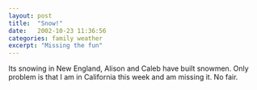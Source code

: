 ```yaml
---
layout: post
title:  "Snow!"
date:   2002-10-23 11:36:56
categories: family weather
excerpt: "Missing the fun"
---
```

Its snowing in New England, Alison and Caleb have built snowmen. Only problem is that I am in California this week and am missing it. No fair.

